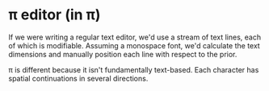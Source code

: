 # π editor (in π)
If we were writing a regular text editor, we'd use a stream of text lines, each of which is modifiable. Assuming a monospace font, we'd calculate the text dimensions and manually position each line with respect to the prior.

π is different because it isn't fundamentally text-based. Each character has spatial continuations in several directions.
